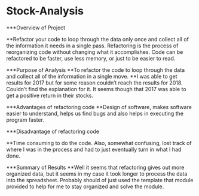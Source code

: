 # Stock-Analysis

***Overview of Project

**Refactor your code to loop through the data only once and collect all of the information it needs in a single pass. Refactoring is the process of reorganizing code without changing what it accomplishes. Code can be refactored to be faster, use less memory, or just to be easier to read.


***Purpose of Analysis
**To refactor the code to loop through the data and collect all of the information in a single move. 
**I was able to get results for 2017 but for some reason couldn’t reach the results for 2018. Couldn’t find the explanation for it. It seems though that 2017 was able to get a positive return in their stocks. 

***Advantages of refactoring code
**Design of software, makes software easier to understand, helps us find bugs and also helps in executing the program faster. 

***Disadvantage of refactoring code

**Time consuming to do the code. Also, somewhat confusing, lost track of where I was in the process and had to just eventually turn in what I had done.

***Summary of Results
**Well it seems that refactoring gives out more organized data, but it seems in my case it took longer to process the data into the spreadsheet. Probably should of just used the template that module provided to help for me to stay organized and solve the module.

